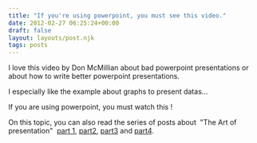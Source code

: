 ```yaml
---
title: "If you're using powerpoint, you must see this video."
date: 2012-02-27 06:25:24+00:00
draft: false
layout: layouts/post.njk
tags: posts
---
```


I love this video by Don McMillian about bad powerpoint presentations or about how to write better powerpoint presentations.

I especially like the example about graphs to present datas...

If you are using powerpoint, you must watch this !





On this topic, you can also read the series of posts about  "The Art of presentation"  [part 1](http://laurentmaumet.com/english/the-art-of-presentation-1/), [part2](http://laurentmaumet.com/english/the-art-of-presentation-2-we-need-to-improve-our-presentations/), [part3](http://laurentmaumet.com/english/the-art-of-presentation-3-we-need-to-improve-our-presentations/) and [part4](http://laurentmaumet.com/english/the-art-of-presentation-4-we-need-to-improve-our-presentations/).
